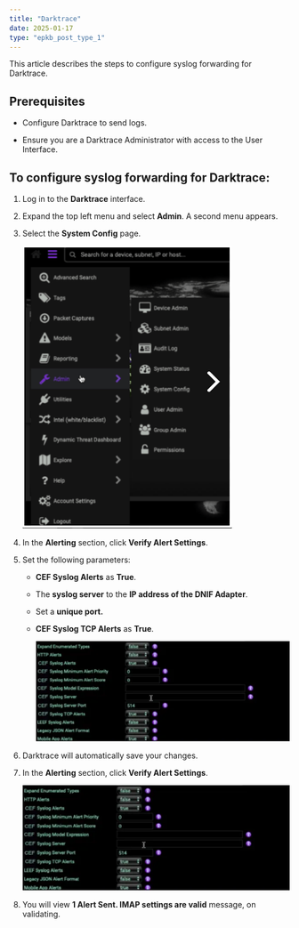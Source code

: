 ```yaml
---
title: "Darktrace"
date: 2025-01-17
type: "epkb_post_type_1"
---
```


This article describes the steps to configure syslog forwarding for Darktrace.

## **Prerequisites**

- Configure Darktrace to send logs.

- Ensure you are a Darktrace Administrator with access to the User Interface.

## **To configure syslog forwarding for Darktrace:**

1. Log in to the **Darktrace** interface.

3. Expand the top left menu and select **Admin**. A second menu appears.

5. Select the **System Config** page.  
      
    ![](./Darktrace-img/Darktrace-1.webp)  
      
    

7. In the **Alerting** section, click **Verify Alert Settings**.

9. Set the following parameters:
    - **CEF Syslog Alerts** as **True**.
    
    - The **syslog server** to the **IP address of the DNIF Adapter**.
    
    - Set a **unique port.**
    
    - **CEF Syslog TCP Alerts** as **True**.  
          
        ![image 1-Dec-04-2023-09-11-58-6567-AM](./Darktrace-img/Darktrace-2.webp)  
          
        

11. Darktrace will automatically save your changes.

13. In the **Alerting** section, click **Verify Alert Settings**.  
      
    ![image 1-Dec-04-2023-09-11-58-6567-AM](./Darktrace-img/Darktrace-3.webp)  
      
    

15. You will view **1 Alert Sent. IMAP settings are valid** message, on validating.
